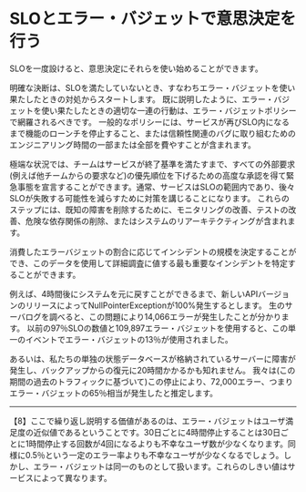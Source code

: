 # SLOとエラー・バジェットで意思決定を行う

SLOを一度設けると、意思決定にそれらを使い始めることができます。

明確な決断は、SLOを満たしていないとき、すなわちエラー・バジェットを使い果たしたときの対処からスタートします。
既に説明したように、エラー・バジェットを使い果たしたときの適切な一連の行動は、エラー・バジェットポリシーで網羅されるべきです。
一般的なポリシーには、サービスが再びSLO内になるまで機能のローンチを停止すること、または信頼性関連のバグに取り組むためのエンジニアリング時間の一部または全部を費やすことが含まれます。

極端な状況では、チームはサービスが終了基準を満たすまで、すべての外部要求(例えば他チームからの要求など)の優先順位を下げるための高度な承認を得て緊急事態を宣言することができます。通常、サービスはSLOの範囲内であり、後々SLOが失敗する可能性を減らすために対策を講じることになります。
これらのステップには、既知の障害を削除するために、モニタリングの改善、テストの改善、危険な依存関係の削除、またはシステムのリアーキテクティングが含まれます。

消費したエラーバジェットの割合に応じてインシデントの規模を決定することができ、このデータを使用して詳細調査に値する最も重要なインシデントを特定することができます。

例えば、4時間後にシステムを元に戻すことができるまで、新しいAPIバージョンのリリースによってNullPointerExceptionが100%発生するとします。
生のサーバログを調べると、この問題により14,066エラーが発生したことが分かります。
以前の97％SLOの数値と109,897エラー・バジェットを使用すると、この単一のイベントでエラー・バジェットの13％が使用されました。

あるいは、私たちの単独の状態データベースが格納されているサーバーに障害が発生し、バックアップからの復元に20時間かかるかも知れません。
我々は(この期間の過去のトラフィックに基づいて)この停止により、72,000エラー、つまりエラー・バジェットの65％相当が発生したと推定します。

----------
【8】ここで繰り返し説明する価値があるのは、エラー・バジェットはユーザ満足度の近似値であるということです。30日ごとに4時間停止することは30日ごとに1時間停止する回数が4回になるよりも不幸なユーザ数が少なくなります。同様に0.5％という一定のエラー率よりも不幸なユーザが少なくなるでしょう。しかし、エラー・バジェットは同一のものとして扱います。これらのしきい値はサービスによって異なります。
